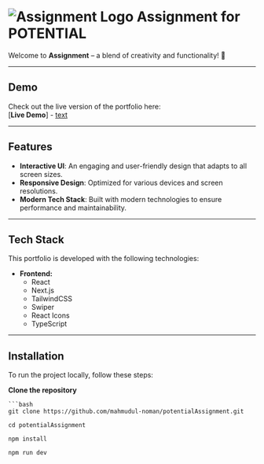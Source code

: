 # ![Assignment Logo](https://i.ibb.co/dtmZRKm/logo.png) Assignment for POTENTIAL

Welcome to **Assignment** – a blend of creativity and functionality! 🌟

---

## Demo

Check out the live version of the portfolio here:  
[**Live Demo**] - [text](https://potential-mahmudul.vercel.app/)

---

## Features

- **Interactive UI**: An engaging and user-friendly design that adapts to all screen sizes.
- **Responsive Design**: Optimized for various devices and screen resolutions.
- **Modern Tech Stack**: Built with modern technologies to ensure performance and maintainability.

---

## Tech Stack

This portfolio is developed with the following technologies:

- **Frontend:**
  - React
  - Next.js
  - TailwindCSS
  - Swiper
  - React Icons
  - TypeScript

---

## Installation

To run the project locally, follow these steps:

**Clone the repository**

    ```bash
    git clone https://github.com/mahmudul-noman/potentialAssignment.git

    cd potentialAssignment

    npm install

    npm run dev
